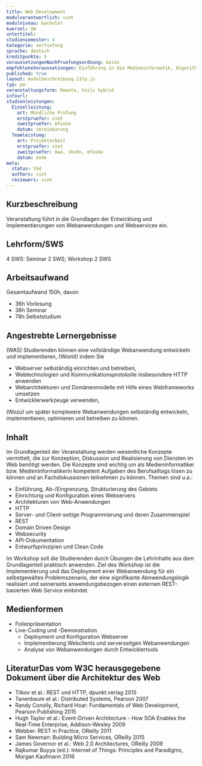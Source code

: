 ```yaml
---
title: Web Development
modulverantwortlich: viet
modulniveau: bachelor
kuerzel: GW
untertitel:
studiensemester: 4
kategorie: vertiefung
sprache: deutsch
kreditpunkte: 5
voraussetzungenNachPruefungsordnung: keine
empfohleneVoraussetzungen: Einführung in die Medieninformatik, Algorithmen und Programmierung
published: true
layout: modulbeschreibung.11ty.js
typ: pm
veranstaltungsform: Remote, teils hybrid
infourl: 
studienleistungen:
  Einzelleistung:
    art: Mündliche Prüfung
    erstpruefer: viet
    zweitpruefer: mfaske
    datum: vereinbarung
  Teamleistung:
    art: Projektarbeit
    erstpruefer: viet
    zweitpruefer: maa, nkuhn, mfaske
    datum: ende
meta:
  status: tbd  
  authors: viet
  reviewers: viet
---
```

## Kurzbeschreibung

Veranstaltung führt in die Grundlagen der Entwicklung und Implementierungen von Webanwendungen und Webservices ein.

## Lehrform/SWS

4 SWS: Seminar 2 SWS; Workshop 2 SWS

## Arbeitsaufwand

Gesamtaufwand 150h, davon

- 36h Vorlesung
- 36h Seminar
- 78h Selbststudium

## Angestrebte Lernergebnisse

(WAS) Studierenden können eine vollständige Webanwendung entwickeln und implementieren, (Womit) indem Sie

- Webserver selbständig einrichten und betreiben,
- Webtechnologien und Kommunikationsprotokolle insbesondere HTTP
  anwenden
- Webarchitekturen und Domänenmodelle mit Hilfe eines Webframeworks
  umsetzen
- Entwicklerwerkzeuge verwenden,

(Wozu) um später komplexere Webanwendungen selbständig entwickeln, implementieren, optimieren und betreiben zu können.

## Inhalt

Im Grundlagenteil der Veranstaltung werden wesentliche Konzepte vermittelt, die zur Konzeption, Diskussion und Realisierung von Diensten im Web benötigt werden. Die Konzepte sind wichtig um als Medieninformatiker bzw. Medieninformatikerin kompetent Aufgaben des Berufsalltags lösen zu können und an Fachdiskussionen teilnehmen zu können. Themen sind u.a.:

- Einführung, Ab-/Eingrenzung, Strukturierung des Gebiets
- Einrichtung und Konfiguration eines Webservers
- Architekturen von Web-Anwendungen
- HTTP
- Server- und Client-seitige Programmierung und deren Zusammenspiel
- REST
- Domain Driven Design
- Websecurity
- API-Dokumentation
- Entwurfsprinzipien und Clean Code

Im Workshop soll die Studierenden durch Übungen die Lehrinhalte aus dem Grundlagenteil praktisch anwenden. Ziel des Workshop
ist die Implementierung und das Deployment einer Webanwendung für ein selbstgewältes Problemszenario, der eine signifikante Abnwendungslogik realisiert und seinerseits anwendungsbezogen einen externen REST-basierten Web Service einbindet.

## Medienformen

- Folienpräsentation
- Live-Coding und -Demonstration
  - Deployment und Konfiguration Webserver
  - Implementierung Webclients und serverseitgen Webanwendungen
  - Analyse von Webanwendungen durch Entwicklertools

## LiteraturDas vom W3C herausgegebene Dokument über die Architektur des Web

- Tilkov et al.: REST und HTTP, dpunkt.verlag 2015
- Tanenbaum et al.: Distributed Systems, Pearson 2007
- Randy Conolly, Richard Hoar: Fundamentals of Web Development, Pearson Publishing 2015
- Hugh Taylor et al.: Event-Driven Architecture - How SOA Enables the Real-Time Enterprise, Addison-Wesley 2009
- Webber: REST in Practice, OReilly 2011
- Sam Newman: Building Micro Services, OReilly 2015
- James Governor et al.: Web 2.0 Architectures, OReilly 2009
- Rajkumar Buyya (ed.): Internet of Things: Principles and Paradigms, Morgan Kaufmann 2016
